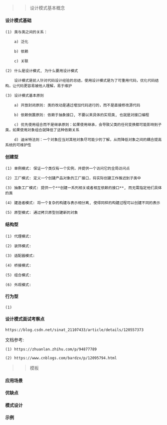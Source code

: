>> 设计模式基本概念

#### 设计模式基础

    (1) 类与类之间的关系：
    
        a) 泛化
        
        b) 依赖
        
        c) 关联

    (2) 什么是设计模式, 为什么要用设计模式
    
        设计模式是前人针对代码设计经验的总结，使用设计模式是为了可重用代码，优化代码结构，让代码更容易被他人理解，易于维护
        
    (3) 设计模式基本原则
    
        a) 开放封闭原则: 类的改动是通过增加代码进行的，而不是直接修改源代码
        
        b) 依赖倒置原则: 依赖于抽象接口, 不要以来具体的实现类, 也就是对接口编程
        
        c) 优先使用组合而不是继承原则：如果使用继承，会导致父类的任何变换都可能影响到子类，如果使用对象组合就降低了这种依赖关系
        
        d) 迪米特法则：一个对象应当对其他对象尽可能少的了解，从而降低对象之间的耦合提高系统的可维护性
        

#### 创建型
    
    (1) 单例模式: 保证一个类仅有一个实例，并提供一个访问它的全局访问点
    
    (2) 工厂模式: 定义一个创建产品对象的工厂接口，将实际创建工作推迟到子类中
    
    (3) 抽象工厂模式: 提供一个**创建一系列相关或者相互依赖的接口**, 而无需指定他们具体的类
    
    (4) 建造者模式: 将一个复杂的构建与表示相分离, 使得同样的构建过程可以创建不同的表示
    
    (5) 原型模式: 通过拷贝原型创建新的对象

#### 结构型

    (1) 代理模式: 
    
    (2) 装饰模式: 

    (3) 适配器模式: 
    
    (4) 桥接模式: 
    
    (5) 组合模式: 
    
    (6) 外观模式: 

#### 行为型

    (1) 


#### 设计模式面试考察点

    https://blog.csdn.net/sinat_21107433/article/details/120557373

文档参考: 

    (1) https://zhuanlan.zhihu.com/p/94877789

    (2) https://www.cnblogs.com/bardzx/p/12095794.html

>> 模板

#### 应用场景

#### 优缺点

#### 模式设计

#### 示例
